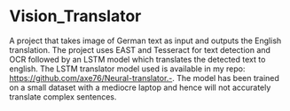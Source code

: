 # Vision_Translator
A project that takes image of German text as input and outputs the English translation. The project uses EAST and Tesseract for text detection and OCR followed by an LSTM model which translates the detected text to english. The LSTM translator model used is available in my repo: https://github.com/axe76/Neural-translator.-. The model has been trained on a small dataset with a mediocre laptop and hence will not accurately translate complex sentences. 
